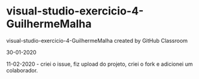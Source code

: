 # visual-studio-exercicio-4-GuilhermeMalha
visual-studio-exercicio-4-GuilhermeMalha created by GitHub Classroom
<p>30-01-2020
  <p> 11-02-2020 - criei o issue, fiz upload do projeto, criei o fork e adicionei um colaborador.
